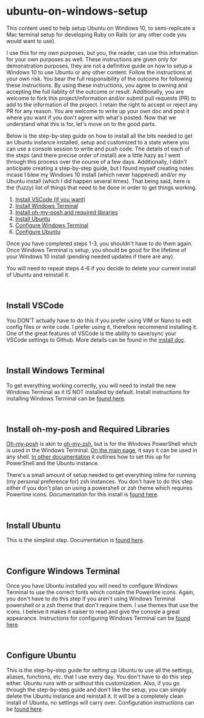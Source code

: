 # ubuntu-on-windows-setup
This content used to help setup Ubuntu on Windows 10, to semi-replicate a Mac terminal setup for developing Ruby on Rails (or any other code you would want to use).

I use this for my own purposes, but you, the reader, can use this information for your own purposes as well. These instructions are given only for demonstration purposes, they are not a definitive guide on how to setup a Windows 10 to use Ubuntu or any other content. Follow the instructions at your own risk. You bear the full responsibility of the outcome for following these instructions. By using these instructions, you agree to owning and accepting the full liablity of the outcome or result. Additionally, you are welcome to fork this project/information and/or submit pull requests (PR) to add to the information of the project. I retain the right to accept or reject any PR for any reason. You are welcome to write up your own doc and post it where you want if you don't agree with what's posted. Now that we understand what this is for, let's move on to the good parts.

Below is the step-by-step guide on how to install all the bits needed to get an Ubuntu instance installed, setup and customized to a state where you can use a console session to write and push code. The details of each of the steps (and there precise order of install) are a little hazy as I went through this process over the course of a few days. Additionally, I didn't anticipate creating a step-by-step guide, but I found myself creating notes incase I blew my Windows 10 install (which never happened) and/or my Ubuntu install (which I did happen several times). That being said, here is the (fuzzy) list of things that need to be done in order to get things working.

1. [Install VSCode (if you want)](https://github.com/scott-knight/ubuntu-on-windows-setup/blob/main/install-vscode.md)
2. [Install Windows Terminal](https://github.com/scott-knight/ubuntu-on-windows-setup/blob/main/install-windows-terminal.md)
3. [Install oh-my-posh and required libraries](https://github.com/scott-knight/ubuntu-on-windows-setup/blob/main/Install%20oh-my-posh-and-required-libraries.md)
4. [Install Ubuntu](https://github.com/scott-knight/ubuntu-on-windows-setup/blob/main/install-ubuntu.md)
5. [Configure Windows Terminal](https://github.com/scott-knight/ubuntu-on-windows-setup/blob/main/configure-windows-terminal.md)
6. [Configure Ubuntu](https://github.com/scott-knight/ubuntu-on-windows-setup/blob/main/configure-ubuntu.md)

Once you have completed steps 1-3, you shouldn't have to do them again. Once Windows Terminal is setup, you should be good for the lifetime of your Windows 10 install (pending needed updates if there are any).

You will need to repeat steps 4-6 if you decide to delete your current install of Ubuntu and reinstall it.

<br/>

## Install VSCode

You DON'T actually have to do this if you prefer using VIM or Nano to edit config files or write code. I prefer using it, therefore recommend installing it. One of the great features of VSCode is the ability to save/sync your VSCode settings to Github. More details can be found in the [install doc](https://github.com/scott-knight/ubuntu-on-windows-setup/blob/main/install-vscode.md).

<br/>

## Install Windows Terminal

To get everything working correctly, you will need to install the new Windows Terminal as it IS NOT installed by default. Install instructions for installing Windows Terminal can be [found here](https://github.com/scott-knight/ubuntu-on-windows-setup/blob/main/install-windows-terminal.md).

<br/>

## Install oh-my-posh and Required Libraries

[Oh-my-posh](https://ohmyposh.dev/) is akin to [oh-my-zsh](https://ohmyz.sh/), but is for the Windows PowerShell which is used in the Windows Terminal. [On the main page](https://ohmyposh.dev/), it says it can be used in any shell. [In other documentation](https://docs.microsoft.com/en-us/windows/terminal/tutorials/powerline-setup#set-cascadia-code-pl-as-your-font) it outlines how to set this up for PowerShell and the Ubuntu instance.

There's a small amount of setup needed to get everything inline for running (my personal preference for) zsh instances. You don't have to do this step either if you don't plan on using a powershell or zsh theme which requires Powerline icons. Documentation for this install is [found here](https://github.com/scott-knight/ubuntu-on-windows-setup/blob/main/Install%20oh-my-posh-and-required-libraries.md).

<br/>

## Install Ubuntu

This is the simplest step. Documentation is [found here](https://github.com/scott-knight/ubuntu-on-windows-setup/blob/main/install-ubuntu.md).

<br/>

## Configure Windows Terminal

Once you have Ubuntu installed you will need to configure Windows Terminal to use the correct fonts which contain the Powerline icons. Again, you don't have to do this step if you aren't using Windows Terminal powershell or a zsh theme that don't require them. I use themes that use the icons. I beleive it makes it eaiser to read and give the conosle a great appearance. Instructions for configuring Windows Terminal can be [found here](https://github.com/scott-knight/ubuntu-on-windows-setup/blob/main/configure-windows-terminal.md).

<br/>

## Configure Ubuntu

This is the step-by-step guide for setting up Ubuntu to use all the settings, aliases, functions, etc. that I use every day. You don't have to do this step either. Ubuntu runs with or without this customization. Also, if you go through the step-by-step guide and don't like the setup, you can simply delete the Ubuntu instance and reinstall it. It will be a completely clean install of Ubuntu, no settings will carry over. Configuration instructions can be [found here](https://github.com/scott-knight/ubuntu-on-windows-setup/blob/main/configure-ubuntu.md).